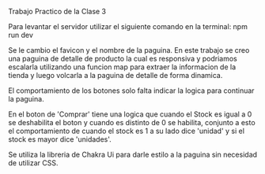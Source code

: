 Trabajo Practico de la Clase 3

Para levantar el servidor utilizar el siguiente comando en la terminal:
npm run dev

Se le cambio el favicon y el nombre de la paguina.
En este trabajo se creo una paguina de detalle de producto la cual es responsiva y podriamos escalarla utilizando una funcion map para extraer la informacion de la tienda y luego volcarla a la paguina de detalle de forma dinamica.


El comportamiento de los botones solo falta indicar la logica para continuar la paguina.

En el boton de 'Comprar' tiene una logica que cuando el Stock es igual a 0 se deshabilita el boton y cuando es distinto de 0 se habilita, conjunto a esto el comportamiento de cuando el stock es 1 a su lado dice 'unidad' y si el stock es mayor dice 'unidades'.

Se utiliza la libreria de Chakra Ui para darle estilo a la paguina sin necesidad de utilizar CSS.